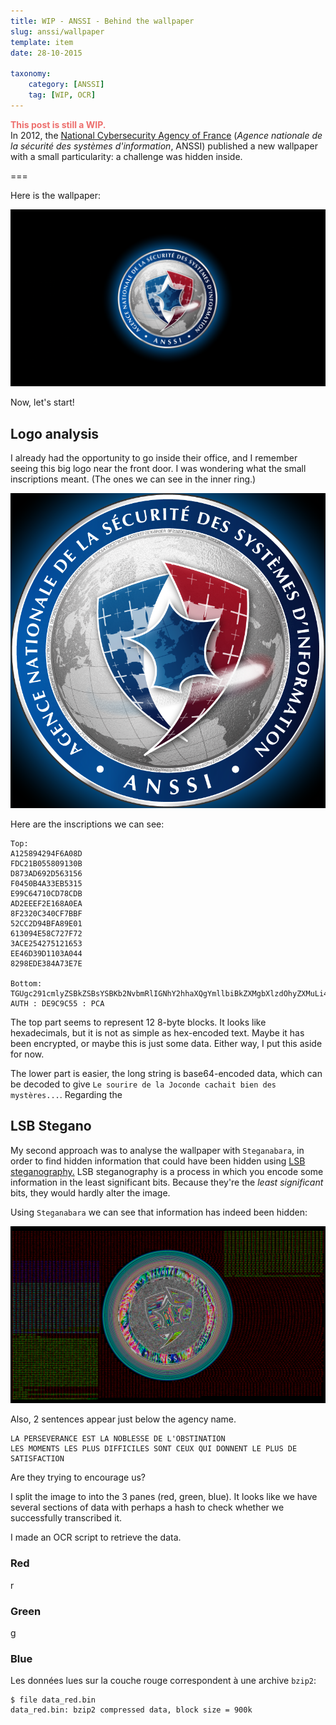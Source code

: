 ```yaml
---
title: WIP - ANSSI - Behind the wallpaper
slug: anssi/wallpaper
template: item
date: 28-10-2015

taxonomy:
	category: [ANSSI]
	tag: [WIP, OCR]
---
```


<span style="color:#ed6f6d;">**This post is still a WIP.**</span><br/>
In 2012, the [National Cybersecurity Agency of France][ANS] (*Agence nationale de la sécurité des systèmes d'information*, ANSSI) published a new wallpaper with a small particularity: a challenge was hidden inside.

===

Here is the wallpaper:

![ANSSI wallpaper][WAL]  

Now, let's start!

## Logo analysis

I already had the opportunity to go inside their office, and I remember seeing this big logo near the front door. I was wondering what the small inscriptions meant. (The ones we can see in the inner ring.)

![The logo][LOG]  

Here are the inscriptions we can see:

```text
Top:
A125894294F6A08D 
FDC21B055809130B 
D873AD692D563156 
F0450B4A33EB5315 
E99C64710CD78CDB 
AD2EEEF2E168A0EA 
8F2320C340CF7BBF 
52CC2D94BFA89E01 
613094E58C727F72 
3ACE254275121653 
EE46D39D1103A044 
8298EDE384A73E7E

Bottom:
TGUgc291cmlyZSBkZSBsYSBKb2NvbmRlIGNhY2hhaXQgYmllbiBkZXMgbXlzdOhyZXMuLi4K
AUTH : DE9C9C55 : PCA
```

The top part seems to represent 12 8-byte blocks. It looks like hexadecimals, but it is not as simple as hex-encoded text. Maybe it has been encrypted, or maybe this is just some data. Either way, I put this aside for now.

The lower part is easier, the long string is base64-encoded data, which can be decoded to give `Le sourire de la Joconde cachait bien des mystères...`. Regarding the 

## LSB Stegano

My second approach was to analyse the wallpaper with `Steganabara`, in order to find hidden information that could have been hidden using [LSB steganography.][STG] LSB steganography is a process in which you encode some information in the least significant bits. Because they're the *least significant* bits, they would hardly alter the image.

Using `Steganabara` we can see that information has indeed been hidden:

![Information has been hidden in the least significant bits][3I]  

Also, 2 sentences appear just below the agency name.

```
LA PERSEVERANCE EST LA NOBLESSE DE L'OBSTINATION
LES MOMENTS LES PLUS DIFFICILES SONT CEUX QUI DONNENT LE PLUS DE SATISFACTION
```

Are they trying to encourage us?

I split the image to into the 3 panes (red, green, blue). It looks like we have several sections of data with perhaps a hash to check whether we successfully transcribed it.

I made an OCR script to retrieve the data.

### Red

r

### Green

g

### Blue

Les données lues sur la couche rouge correspondent à une archive `bzip2`:

```
$ file data_red.bin 
data_red.bin: bzip2 compressed data, block size = 900k
``` 

[ANS]: https://www.ssi.gouv.fr "ANSSI webpage"
[WAL]: files/Logo/Logo.png "ANSSI Walpaper"
[LOG]: files/Parts/Medaille.png "Logo"
[STG]: https://en.wikipedia.org/wiki/Steganography "Steganography on Wikipedia"
[3I]: files/LSB/RGB_LSB.png "Informations cachées"
